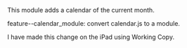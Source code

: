 This module adds a calendar of the current month. 

feature--calendar_module: convert calendar.js to a module.

I have made this change on the iPad using Working Copy. 